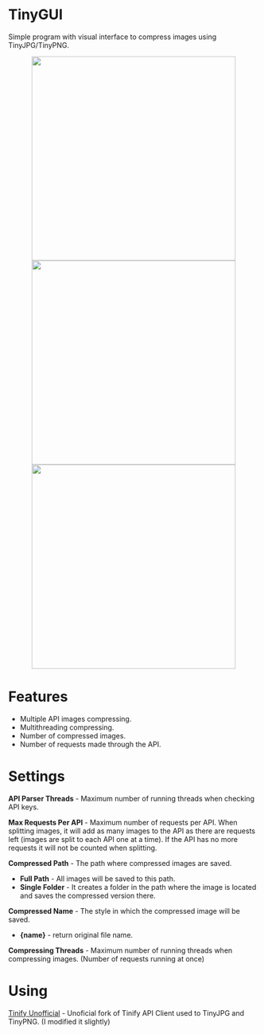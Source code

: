 # TinyGUI

Simple program with visual interface to compress images using TinyJPG/TinyPNG.

<p align="middle">
  <img src="https://i.imgur.com/vkR5DMI.png" width="410" align="middle"/>
  <img src="https://i.imgur.com/oZHmw8O.png" width="410" align="middle"/>
  <img src="https://i.imgur.com/bSrwVcn.png" width="410" align="middle"/>
</p>

# Features
- Multiple API images compressing.
- Multithreading compressing.
- Number of compressed images.
- Number of requests made through the API.

# Settings
**API Parser Threads** - Maximum number of running threads when checking API keys.

**Max Requests Per API** - Maximum number of requests per API. When splitting images, it will add as many images to the API as there are requests left (images are split to each API one at a time). If the API has no more requests it will not be counted when splitting.

**Compressed Path** - The path where compressed images are saved.
- **Full Path** - All images will be saved to this path.
- **Single Folder** - It creates a folder in the path where the image is located and saves the compressed version there.

**Compressed Name** - The style in which the compressed image will be saved. 
- **{name}** - return original file name.

**Compressing Threads** - Maximum number of running threads when compressing images. (Number of requests running at once)

# Using
[Tinify Unofficial](https://github.com/jshergal/tinify-net-unofficial) - Unoficial fork of Tinify API Client used to TinyJPG and TinyPNG. (I modified it slightly)
